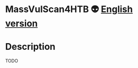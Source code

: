 # MassVulScan4HTB :alien: [English version](https://github.com/choupit0/MassVulScan4HTB/blob/master/README.md)
# Description
TODO
